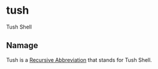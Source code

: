 # tush
Tush Shell

## Namage

Tush is a [Recursive Abbreviation](https://en.wikipedia.org/wiki/Recursive_acronym) that stands for Tush Shell.
